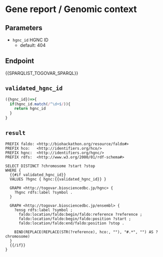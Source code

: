 # Gene report / Genomic context

## Parameters

* `hgnc_id` HGNC ID
  * default: 404

## Endpoint

{{SPARQLIST_TOGOVAR_SPARQL}}

## `validated_hgnc_id`

```javascript
({hgnc_id})=>{
  if(hgnc_id.match(/^\d+$/)){
    return hgnc_id
  }
}
```

## `result`

```sparql
PREFIX faldo: <http://biohackathon.org/resource/faldo#>
PREFIX hco:   <http://identifiers.org/hco/>
PREFIX hgnc:  <http://identifiers.org/hgnc/>
PREFIX rdfs:  <http://www.w3.org/2000/01/rdf-schema#>

SELECT DISTINCT ?chromosome ?start ?stop
WHERE {
  {{#if validated_hgnc_id}}
  VALUES ?hgnc { hgnc:{{validated_hgnc_id}} }

  GRAPH <http://togovar.biosciencedbc.jp/hgnc> {
    ?hgnc rdfs:label ?symbol .
  }

  GRAPH <http://togovar.biosciencedbc.jp/ensembl> {
    ?ensg rdfs:label ?symbol ;
      faldo:location/faldo:begin/faldo:reference ?reference ;
      faldo:location/faldo:begin/faldo:position ?start ;
      faldo:location/faldo:end/faldo:position ?stop .

    BIND(REPLACE(REPLACE(STR(?reference), hco:, ""), "#.*", "") AS ?chromosome)
  }
  {{/if}}
}
```
